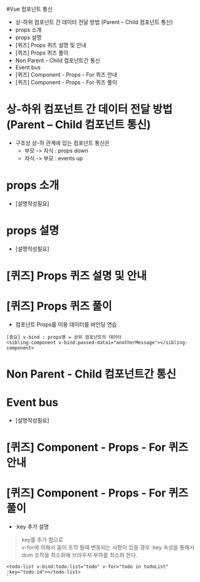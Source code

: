 #Vue 컴포넌트 통신
* 상-하위 컴포넌트 간 데이터 전달 방법 (Parent – Child 컴포넌트 통신)
* props 소개
* props 설명
* [퀴즈] Props 퀴즈 설명 및 안내
* [퀴즈] Props 퀴즈 풀이
* Non Parent - Child 컴포넌트간 통신
* Event bus
* [퀴즈] Component - Props - For 퀴즈 안내
* [퀴즈] Component - Props - For 퀴즈 풀이



# 상-하위 컴포넌트 간 데이터 전달 방법 (Parent – Child 컴포넌트 통신)
* 구조상 상-하 관계에 있는 컴포넌트 통신은  
  - 부모 -> 자식 : props down
  - 자식 -> 부모 : events up 

# props 소개
* [설명작성필요]

# props 설명
* [설명작성필요]

# [퀴즈] Props 퀴즈 설명 및 안내
# [퀴즈] Props 퀴즈 풀이
* 컴포넌트 Props를 이용 데이터를 바인딩 연습
```
[중요] v-bind : props명 = 상위 컴포넌트의 데이터  
<sibling-component v-bind:passed-data1="anotherMessage"></sibling-component>
```

# Non Parent - Child 컴포넌트간 통신
# Event bus
* [설명작성필요]
# [퀴즈] Component - Props - For 퀴즈 안내
# [퀴즈] Component - Props - For 퀴즈 풀이
* :key 추가 설명
> key를 추가 함으로   
> v-for에 의해서 돔이 조작 될때 변동되는 사항이 있을 경우 :key 속성을 통해서 dom 조작을 최소화해 브라우저 부하를 최소화 한다.
```
<todo-list v-bind:todo-list="todo" v-for="todo in todoList" :key="todo.id"></todo-list>
``


